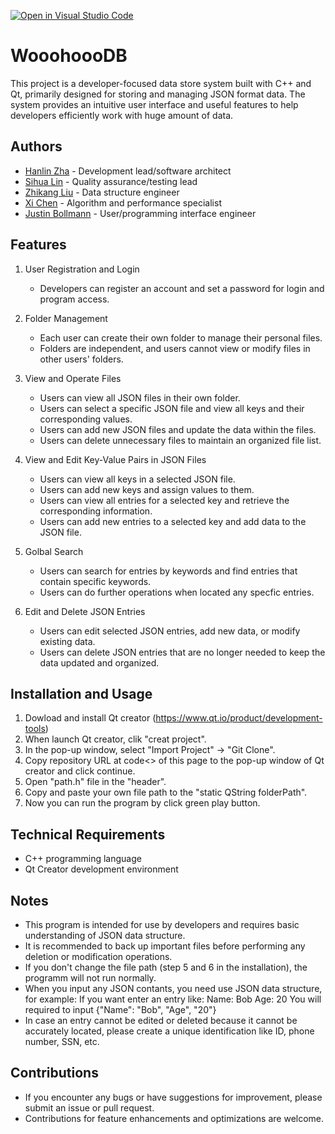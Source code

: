 [![Open in Visual Studio Code](https://classroom.github.com/assets/open-in-vscode-718a45dd9cf7e7f842a935f5ebbe5719a5e09af4491e668f4dbf3b35d5cca122.svg)](https://classroom.github.com/online_ide?assignment_repo_id=10815271&assignment_repo_type=AssignmentRepo)
# WooohoooDB

This project is a developer-focused data store system built with C++ and Qt, primarily designed for storing and managing JSON format data. The system provides an intuitive user interface and useful features to help developers efficiently work with huge amount of data.

## Authors

- [Hanlin Zha](https://github.com/AozakiKoriko) - Development lead/software architect
- [Sihua Lin](https://github.com/Linsihua) - Quality assurance/testing lead
- [Zhikang Liu](https://github.com/zk652) - Data structure engineer
- [Xi Chen](https://github.com/xchen184) - Algorithm and performance specialist
- [Justin Bollmann](https://github.com/justinwbollmann) - User/programming interface engineer

## Features

1. User Registration and Login
   - Developers can register an account and set a password for login and program access.

2. Folder Management
   - Each user can create their own folder to manage their personal files.
   - Folders are independent, and users cannot view or modify files in other users' folders.

3. View and Operate Files
   - Users can view all JSON files in their own folder.
   - Users can select a specific JSON file and view all keys and their corresponding values.
   - Users can add new JSON files and update the data within the files.
   - Users can delete unnecessary files to maintain an organized file list.

4. View and Edit Key-Value Pairs in JSON Files
   - Users can view all keys in a selected JSON file.
   - Users can add new keys and assign values to them.
   - Users can view all entries for a selected key and retrieve the corresponding information.
   - Users can add new entries to a selected key and add data to the JSON file.

5. Golbal Search
   - Users can search for entries by keywords and find entries that contain specific keywords.
   - Users can do further operations when located any specfic entries.

6. Edit and Delete JSON Entries
   - Users can edit selected JSON entries, add new data, or modify existing data.
   - Users can delete JSON entries that are no longer needed to keep the data updated and organized.

## Installation and Usage

1. Dowload and install Qt creator (https://www.qt.io/product/development-tools)
2. When launch Qt creator, clik "creat project".
3. In the pop-up window, select "Import Project" -> "Git Clone".
4. Copy repository URL at code<> of this page to the pop-up window of Qt creator and click continue.
5. Open "path.h" file in the "header".
6. Copy and paste your own file path to the "static QString folderPath".
7. Now you can run the program by click green play button.

## Technical Requirements

- C++ programming language
- Qt Creator development environment

## Notes

- This program is intended for use by developers and requires basic understanding of JSON data structure.
- It is recommended to back up important files before performing any deletion or modification operations.
- If you don't change the file path (step 5 and 6 in the installation), the programm will not run normally.
- When you input any JSON contants, you need use JSON data structure, for example: 
  If you want enter an entry like: 
  Name: Bob
  Age: 20
  You will required to input {"Name": "Bob", "Age", "20"}
- In case an entry cannot be edited or deleted because it cannot be accurately located, please create a unique identification like ID, phone number, SSN, etc.

## Contributions

- If you encounter any bugs or have suggestions for improvement, please submit an issue or pull request.
- Contributions for feature enhancements and optimizations are welcome.
